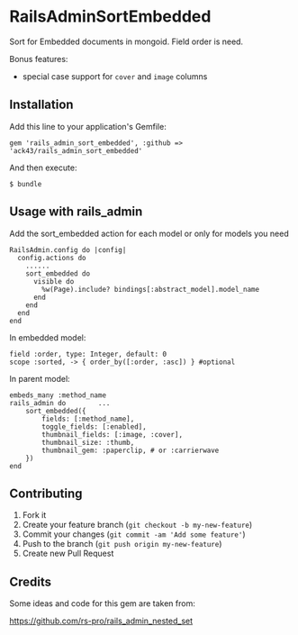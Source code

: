 # RailsAdminSortEmbedded

Sort for Embedded documents in mongoid. Field order is need.

Bonus features:

* special case support for `cover` and `image` columns

## Installation

Add this line to your application's Gemfile:

    gem 'rails_admin_sort_embedded', :github => 'ack43/rails_admin_sort_embedded'

And then execute:

    $ bundle

## Usage with rails_admin

Add the sort_embedded action for each model or only for models you need

    RailsAdmin.config do |config|
      config.actions do
        ......
        sort_embedded do
          visible do
            %w(Page).include? bindings[:abstract_model].model_name
          end
        end
      end
    end

In embedded model:


    field :order, type: Integer, default: 0
    scope :sorted, -> { order_by([:order, :asc]) } #optional

In parent model:

    embeds_many :method_name
    rails_admin do        ...
        sort_embedded({
            fields: [:method_name],
            toggle_fields: [:enabled],
            thumbnail_fields: [:image, :cover],
            thumbnail_size: :thumb,
            thumbnail_gem: :paperclip, # or :carrierwave
        })
    end

## Contributing

1. Fork it
2. Create your feature branch (`git checkout -b my-new-feature`)
3. Commit your changes (`git commit -am 'Add some feature'`)
4. Push to the branch (`git push origin my-new-feature`)
5. Create new Pull Request

## Credits

Some ideas and code for this gem are taken from:

https://github.com/rs-pro/rails_admin_nested_set
